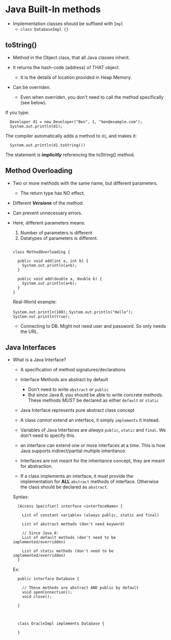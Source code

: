 # Java Built-In methods

- Implementation classes should be suffixed with `Impl`
  - `class DatabaseImpl {}`


## toString()

- Method in the Object class, that all Java classes inherit.
- It returns the hash-code (address) of THAT object.
  - It is the details of location provided in Heap Memory.

- Can be overriden.
  - Even when overriden, you don't need to call the method specifically (see below).

If you type:
```
  Developer d1 = new Developer("Ben", 1, "ben@example.com");
  System.out.println(d1);
```
The compiler automatically adds a method to `d1`, and makes it:
```
  System.out.println(d1.toString())
```

The statement is ***implicitly*** referencing the toString() method.


## Method Overloading

- Two or more methods with the same name, but different parameters.
  - The return type has NO effect.

- Different ***Versions*** of the method.

- Can prevent unnecessary errors.

- Here, different parameters means:

  1. Number of parameters is different
  2. Datatypes of parameters is different.

  ```

  class MethodOverloading {

    public void add(int a, int b) {
      System.out.println(a+b);
    }

    public void add(double a, double b) {
      System.out.println(a+b);
    }
  }

  ```

  Real-World example:

  `System.out.println(100);`
  `System.out.println("Hello");`
  `System.out.println(true);`

  - Connecting to DB. Might not need user and password. So only needs the URL.



## Java Interfaces

- What is a Java Interface?

  - A specification of method signatures/declarations

  - Interface Methods are abstract by default
    - Don't need to write `abstract` *or* `public`
    - But since Java 8, you should be able to write concrete methods. These methods *MUST* be declared as either `default` or `static`

  - Java Interface represents pure abstract class concept

  - A class *cannot* extend an interface, it simply `implements` it instead.

  - Variables of Java Interfaces are *always* `public`, `static` and `final`. We don't need to specify this.

  - an interface can extend one or more interfaces at a time. This is how Java supports indirect/partial multiple inheritance.
  -   Interfaces are not meant for the inheritance concept, they are meant for abstraction.


  - If a class implements an interface, it *must* provide the implementation for **ALL** `abstract` methods of interface. Otherwise the class should be declared as `abstract`.

  Syntax:
  ```
    [Access Specifier] interface <interfaceName> {

      List of constant variables (always public, static and final)

      List of abstract methods (don't need keyword)

      // Since Java 8:
      List of default methods (don't need to be implemented/overridden)

      List of static methods (don't need to be implemented/overridden)
    }
  ```

  Ex:
  ```
    public interface Database {

      // These methods are abstract AND public by default
      void openConnection();
      void close();

    }



    class OracleImpl implements Database {

    }
  ```

